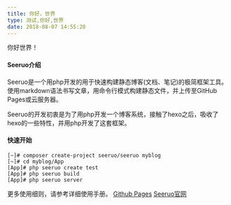 ```yaml
---
title: 你好，世界
type: 测试,你好,世界
date: 2018-08-07 14:55:20
---
```

你好世界！

#### Seeruo介绍
Seeruo是一个用php开发的用于快速构建静态博客(文档、笔记)的极简框架工具。使用markdown语法书写文章，用命令行模式构建静态文件，并上传至GitHub Pages或云服务器。

Seeruo的开发初衷是为了用php开发一个博客系统，接触了hexo之后，吸收了hexo的一些特性，并用php开发了这套框架。

#### 快速开始
```language-shell
[~]# composer create-project seeruo/seeruo myblog
[~]# cd myblog/App
[App]# php seeruo create test
[App]# php seeruo build
[App]# php seeruo server
```

更多使用细则，请参考详细使用手册。
[Github Pages](https://seeruo.github.io/)
[Seeruo官网](http://seeruo.codegrids.com/)